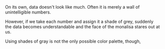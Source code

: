 On its own, data doesn't look like much.
Often it is merely a wall of unintelligible numbers.

However, if we take each number and assign it a shade of grey, suddenly
the data becomes understandable and the face of the monalisa stares out at us.

Using shades of gray is not the only possible color palette, though, 
